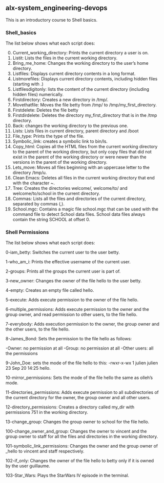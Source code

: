 ## alx-system_engineering-devops
This is an introductory course to Shell basics.

### Shell_basics
The list below shows what each script does:

0. Current_working_directory: Prints the current directory a user is on.
1. Listit: Lists the files in the current working directory.
2. Bring_me_home: Changes the working directory to the user’s home directory.
3. Listfiles: Displays current directory contents in a long format.
4. Listmorefiles: Displays current directory contents, including hidden files (starting with .)
5. Listfilesdigitonly: lists the content of the current directory (including hidden files) numerically.
6. Firstdirectory: Creates a new directory in /tmp/.
7. Movethatfile: Moves the file betty from /tmp/ to /tmp/my_first_directory.
8. Firstdelete: Deletes the file betty
9. Firstdirdelete: Deletes the directory my_first_directory that is in the /tmp directory.
10. Back: changes the working directory to the previous one.
11. Lists: Lists files in current directory, parent directory and /boot
12. File_type: Prints the type of the file.
13. Symbolic_link: creates a symbolic link to bin/ls.
14. Copy_html: Copies all the HTML files from the current working directory to the parent of the working directory, but only copy files that did not exist in the parent of the working directory or were newer than the versions in the parent of the working directory.
15. Lets_move: Moves all files beginning with an uppercase letter to the directory /tmp/u.
16. Clean Emacs: Deletes all files in the current working directory that end with the character ~.
17. Tree: Creates the directories welcome/, welcome/to/ and welcome/to/school in the current directory.
 18. Commas: Lists all the files and directories of the current directory, separated by commas (,).
19. School.mgc: Contains a magic file school.mgc that can be used with the command file to detect School data files. School data files always contain the string SCHOOL at offset 0.


### Shell Permissions


The list below shows what each script does:

0-iam_betty: Switches the current user to the user betty.

1-who_am_i:  Prints the effective username of the current user.

2-groups: Prints all the groups the current user is part of.

3-new_owner: Changes the owner of the file hello to the user betty.

4-empty: Creates an empty file called hello.

5-execute: Adds execute permission to the owner of the file hello.

6-multiple_permissions: Adds execute permission to the owner and the group owner, and read permission to other users, to the file hello.

7-everybody: Adds execution permission to the owner, the group owner and the other users, to the file hello.

8-James_Bond: Sets the permission to the file hello as follows:

-Owner: no permission at all
-Group: no permission at all
-Other users: all the permissions

9-John_Doe:  sets the mode of the file hello to this: -rwxr-x-wx 1 julien julien 23 Sep 20 14:25 hello.

10-mirror_permissions: Sets the mode of the file hello the same as olleh’s mode.

11-directories_permissions:  Adds execute permission to all subdirectories of the current directory for the owner, the group owner and all other users.

12-directory_permissions:  Creates a directory called my_dir with permissions 751 in the working directory.

13-change_group: Changes the group owner to school for the file hello.

100-change_owner_and_group:  Changes the owner to vincent and the group owner to staff for all the files and directories in the working directory.

101-symbolic_link_permissions:  Changes the owner and the group owner of _hello to vincent and staff respectively.

102-if_only: Changes the owner of the file hello to betty only if it is owned by the user guillaume.

103-Star_Wars: Plays the StarWars IV episode in the terminal.
